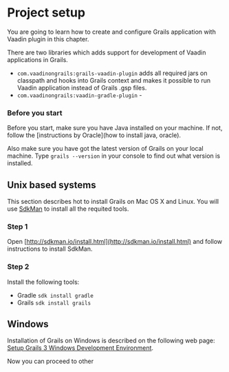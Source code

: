 # Project setup

You are going to learn how to create and configure Grails application with Vaadin plugin in this chapter.

There are two libraries which adds support for development of Vaadin applications in Grails. 

 - ```com.vaadinongrails:grails-vaadin-plugin``` adds all required jars on classpath and hooks into Grails context and makes it possible to run Vaadin application instead of Grails .gsp files.
 - ```com.vaadinongrails:vaadin-gradle-plugin``` - 

### Before you start

Before you start, make sure you have Java installed on your machine. If not, follow the [instructions by Oracle](how to install java, oracle).

Also make sure you have got the latest version of Grails on your local machine. Type `grails --version` in your console to find out what version is installed.

## Unix based systems

This section describes hot to install Grails on Mac OS X and Linux. You will use [SdkMan](http://sdkman.io/usage.html) to install all the requited tools. 

### Step 1

Open [http://sdkman.io/install.html](http://sdkman.io/install.html) and follow instructions to install SdkMan. 

### Step 2

Install the following tools: 
 - Gradle ```sdk install gradle```
 - Grails ```sdk install grails```


## Windows

Installation of Grails on Windows is described on the following web page: [Setup Grails 3 Windows Development Environment](http://grails.asia/grails-3-tutorial-setup-your-windows-development-environment).

Now you can proceed to other